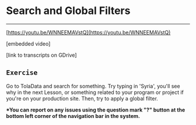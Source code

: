 # Search and Global Filters

---

[https://youtu.be/WNNEEMAVstQ](https://youtu.be/WNNEEMAVstQ)

\[embedded video\]

\[link to transcripts on GDrive\]

## `Exercise`

Go to TolaData and search for something. Try typing in 'Syria', you'll see why in the next Lesson, or something related to your program or project if you're on your production site. Then, try to apply a global filter.

**\*You can report on any issues using the question mark "?" button at the bottom left corner of the navigation bar in the system.**


